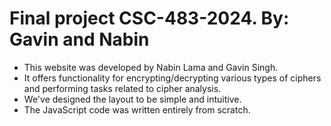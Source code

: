 # Final project CSC-483-2024. By: Gavin and Nabin 
- This website was developed by Nabin Lama and Gavin Singh.
- It offers functionality for encrypting/decrypting various types of ciphers and performing tasks related to cipher analysis.
- We've designed the layout to be simple and intuitive.
- The JavaScript code was written entirely from scratch.
